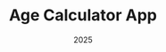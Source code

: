 ---
title: Age Calculator App
url: https://age-calculator-app-two-eosin.vercel.app/
tags: ["ASTRO", "TAILWINDCSS", "HTML", "CSS", "JS","FRAMER-MOTION","REACT"]
date: 2025
---